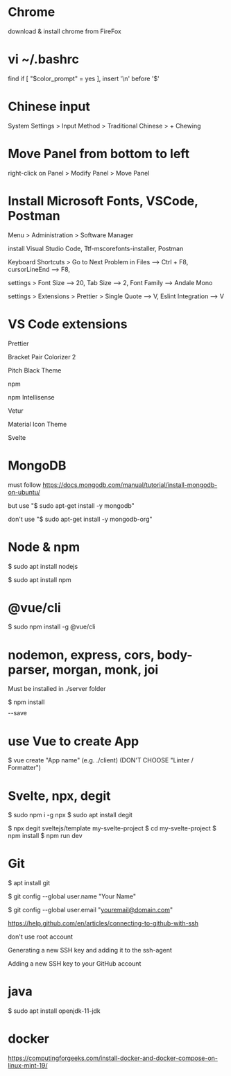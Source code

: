 # Chrome

download & install chrome from FireFox

# vi ~/.bashrc

find if [ "$color_prompt" = yes ], insert '\n' before '\$'

# Chinese input

System Settings > Input Method > Traditional Chinese > + Chewing

# Move Panel from bottom to left

right-click on Panel > Modify Panel > Move Panel

# Install Microsoft Fonts, VSCode, Postman

Menu > Administration > Software Manager

install Visual Studio Code, Ttf-mscorefonts-installer, Postman

Keyboard Shortcuts > Go to Next Problem in Files --> Ctrl + F8, cursorLineEnd --> F8,

settings > Font Size --> 20, Tab Size --> 2, Font Family --> Andale Mono

settings > Extensions > Prettier > Single Quote --> V, Eslint Integration --> V

# VS Code extensions 

Prettier

Bracket Pair Colorizer 2

Pitch Black Theme

npm

npm Intellisense

Vetur

Material Icon Theme

Svelte

# MongoDB

must follow https://docs.mongodb.com/manual/tutorial/install-mongodb-on-ubuntu/

but use "$ sudo apt-get install -y mongodb"

don't use "$ sudo apt-get install -y mongodb-org"

# Node & npm

$ sudo apt install nodejs

$ sudo apt install npm

# @vue/cli

$ sudo npm install -g @vue/cli

# nodemon, express, cors, body-parser, morgan, monk, joi

Must be installed in ./server folder

$ npm install $$$$ --save

# use Vue to create App

$ vue create "App name" (e.g. ./client) (DON'T CHOOSE "Linter / Formatter")

# Svelte, npx, degit

$ sudo npm i -g npx
$ sudo apt install degit

$ npx degit sveltejs/template my-svelte-project
$ cd my-svelte-project
$ npm install
$ npm run dev

# Git

$ apt install git

$ git config --global user.name "Your Name"

$ git config --global user.email "youremail@domain.com"

https://help.github.com/en/articles/connecting-to-github-with-ssh

don't use root account

Generating a new SSH key and adding it to the ssh-agent

Adding a new SSH key to your GitHub account

# java

$ sudo apt install openjdk-11-jdk

# docker

https://computingforgeeks.com/install-docker-and-docker-compose-on-linux-mint-19/

